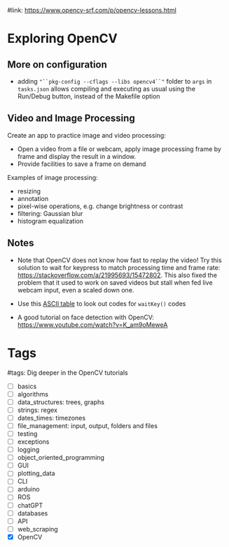 #link: https://www.opencv-srf.com/p/opencv-lessons.html

# Exploring OpenCV 

## More on configuration

* adding `"``pkg-config --cflags --libs opencv4``"` folder to `args` in `tasks.json` allows compiling and executing as usual using the Run/Debug button, instead of the Makefile option
 
## Video and Image Processing
Create an app to practice image and video processing:
- Open a video from a file or webcam, apply image processing frame by frame and display the result in a window.
- Provide facilities to save a frame on demand

Examples of image processing:
- resizing
- annotation
- pixel-wise operations, e.g. change brightness or contrast
- filtering: Gaussian blur
- histogram equalization

## Notes

- Note that OpenCV does not know how fast to replay the video! Try this solution to wait for keypress to match processing time and frame rate: https://stackoverflow.com/a/21995693/15472802. This also fixed the problem that it used to work on saved videos but stall when fed live webcam input, even a scaled down one.
- Use this [ASCII table](https://www.asciitable.com/) to look out codes for `waitKey()` codes


- A good tutorial on face detection with OpenCV: https://www.youtube.com/watch?v=K_am9oMeweA

# Tags
#tags: Dig deeper in the OpenCV tutorials

- [ ] basics
- [ ] algorithms
- [ ] data_structures: trees, graphs
- [ ] strings: regex
- [ ] dates_times: timezones
- [ ] file_management: input, output, folders and files
- [ ] testing
- [ ] exceptions
- [ ] logging
- [ ] object_oriented_programming
- [ ] GUI
- [ ] plotting_data
- [ ] CLI
- [ ] arduino
- [ ] ROS
- [ ] chatGPT
- [ ] databases
- [ ] API
- [ ] web_scraping
- [x] OpenCV